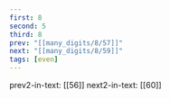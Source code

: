 ```yaml
---
first: 8
second: 5
third: 8
prev: "[[many_digits/8/57]]"
next: "[[many_digits/8/59]]"
tags: [even]
---
```

prev2-in-text: [[56]]
next2-in-text: [[60]]
